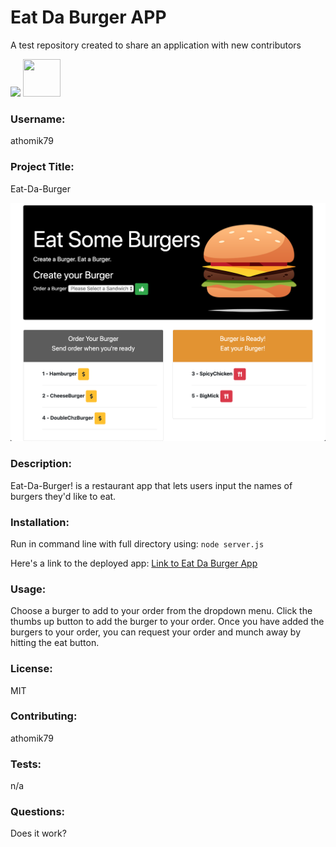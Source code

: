 # Eat Da Burger APP
A test repository created to share an application with new contributors

<img src="https://img.shields.io/badge/License-MIT-yellow.svg">

<img src="https://avatars.githubusercontent.com/u/55367871?" height="60px" width="60px">

### Username:

athomik79

### Project Title:

Eat-Da-Burger

![Eat Da Burger](https://github.com/athomik79/Eat-Da-Burger/blob/master/public/assets/img/eat_da_burger.png)

### Description:

Eat-Da-Burger! is a restaurant app that lets users input the names of burgers they'd like to eat.

### Installation:

Run in command line with full directory using: `node server.js`

Here's a link to the deployed app:
[Link to Eat Da Burger App](https://hidden-spire-81956.herokuapp.com/)

### Usage:

Choose a burger to add to your order from the dropdown menu. Click the thumbs up button to add the burger to your order. Once you have added the burgers to your order, you can request your order and munch away by hitting the eat button.

### License:

MIT

### Contributing:

athomik79

### Tests:

n/a

### Questions:

Does it work?

